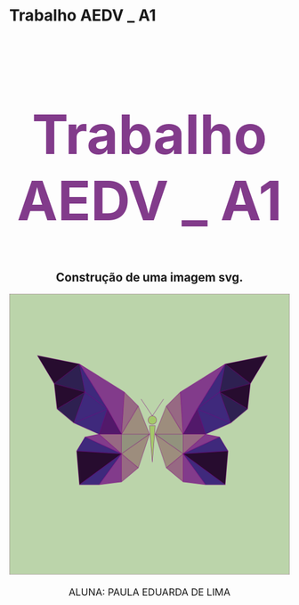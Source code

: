 # Trabalho AEDV _ A1

<h1 align="center" style="color: #823b8b; font-size: 7em;">Trabalho AEDV _ A1</h1>

<h2 align="center">Construção de uma imagem svg.</h2>

<p align="center">
  <img src="imagem.svg" alt="Imagem SVG">
</p>

<p align="center" style="font-size: 1.25em;">ALUNA: PAULA EDUARDA DE LIMA</p>
